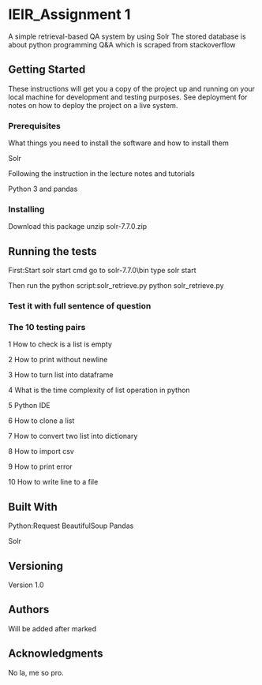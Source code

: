 # IEIR_Assignment 1

A simple retrieval-based QA system by using Solr
The stored database is about python programming Q&A
which is scraped from stackoverflow

## Getting Started

These instructions will get you a copy of the project up and running on your local machine for development and testing purposes. See deployment for notes on how to deploy the project on a live system.

### Prerequisites

What things you need to install the software and how to install them

Solr

Following the instruction in the lecture notes and tutorials

Python 3 and pandas


### Installing

Download this package
unzip solr-7.7.0.zip


## Running the tests

First:Start solr
start cmd
go to solr-7.7.0\bin
type solr start

Then run the python script:solr_retrieve.py
python solr_retrieve.py


### Test it with full sentence of question

### The 10 testing pairs
1	How to check is a list is empty

2	How to print without newline

3	How to turn list into dataframe

4	What is the time complexity of list operation in python

5	Python IDE

6	How to clone a list

7	How to convert two list into dictionary

8	How to import csv

9	How to print error

10	How to write line to a file
 

## Built With
Python:Request
BeautifulSoup
Pandas

Solr


## Versioning

Version 1.0

## Authors

Will be added after marked


## Acknowledgments

No la, me so pro.
